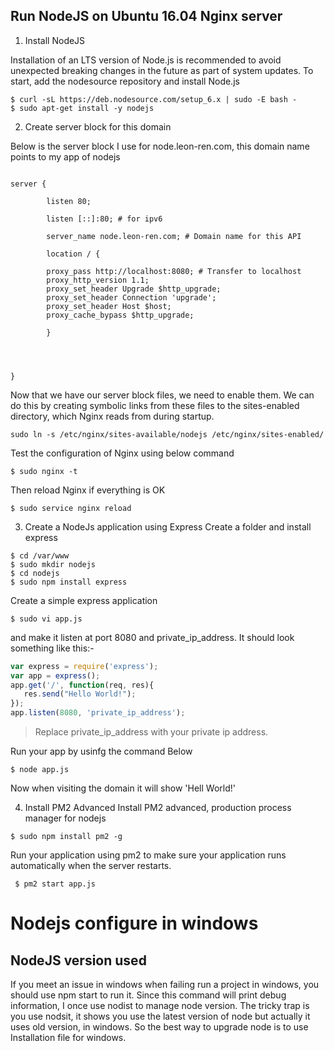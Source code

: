 ## Run NodeJS on Ubuntu 16.04 Nginx server

1. Install NodeJS

Installation of an LTS version of Node.js is recommended to avoid unexpected breaking changes in the future as part of system updates. To start, add the nodesource
repository and install Node.js

```
$ curl -sL https://deb.nodesource.com/setup_6.x | sudo -E bash -
$ sudo apt-get install -y nodejs

```

2. Create server block for this domain

Below is the server block I use for node.leon-ren.com, this domain name points to my app of nodejs  

```

server {

        listen 80;

        listen [::]:80; # for ipv6

        server_name node.leon-ren.com; # Domain name for this API

        location / {

        proxy_pass http://localhost:8080; # Transfer to localhost
        proxy_http_version 1.1;
        proxy_set_header Upgrade $http_upgrade;
        proxy_set_header Connection 'upgrade';
        proxy_set_header Host $host;
        proxy_cache_bypass $http_upgrade;

        }




}

```

Now that we have our server block files, we need to enable them. We can do this by creating symbolic links from these files to the sites-enabled directory, which Nginx reads from during startup.

```
sudo ln -s /etc/nginx/sites-available/nodejs /etc/nginx/sites-enabled/
```
Test the configuration of Nginx using below command

```
$ sudo nginx -t
```
Then reload Nginx if everything is OK

```
$ sudo service nginx reload
```

3. Create a NodeJs application using Express
Create a folder and install express

```
$ cd /var/www
$ sudo mkdir nodejs
$ cd nodejs
$ sudo npm install express
```
Create a simple express application
```
$ sudo vi app.js

```

and make it listen at port 8080 and private_ip_address. It should look something like this:-
```javascript
var express = require('express');
var app = express();
app.get('/', function(req, res){
   res.send("Hello World!");
});
app.listen(8080, 'private_ip_address');
```
>Replace private_ip_address with your private ip address.

Run your app by usinfg the command Below

```
$ node app.js

```

Now when visiting the domain it will show 'Hell World!'

4. Install PM2 Advanced
 Install PM2 advanced, production process manager for nodejs
 ```
 $ sudo npm install pm2 -g

 ```
 Run your application using pm2 to make sure your application runs automatically when the server restarts.
```
 $ pm2 start app.js
 ```

# Nodejs configure in windows
## NodeJS version used
   If you meet an issue in windows when failing run a project in windows, you should use npm start to run it. Since this command will print debug information, I once use nodist to manage node version. The tricky trap is you use nodsit, it shows you use the latest version of node but actually it uses old version, in windows. So the best way to upgrade node is to use Installation file for windows.
